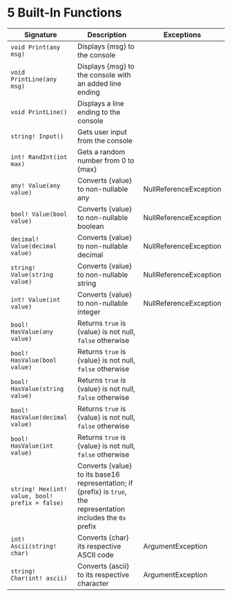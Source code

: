 # 5 Built-In Functions

| Signature | Description | Exceptions |
|-|-|-|
| `void Print(any msg)` | Displays {msg} to the console | |
| `void PrintLine(any msg)` | Displays {msg} to the console with an added line ending | |
| `void PrintLine()` | Displays a line ending to the console | |
| `string! Input()` | Gets user input from the console | |
| `int! RandInt(int max)` | Gets a random number from 0 to {max} | |
| `any! Value(any value)` | Converts {value} to non-nullable any | NullReferenceException |
| `bool! Value(bool value)` | Converts {value} to non-nullable boolean | NullReferenceException |
| `decimal! Value(decimal value)` | Converts {value} to non-nullable decimal | NullReferenceException |
| `string! Value(string value)` | Converts {value} to non-nullable string | NullReferenceException |
| `int! Value(int value)` | Converts {value} to non-nullable integer | NullReferenceException |
| `bool! HasValue(any value)` | Returns `true` is {value} is not null, `false` otherwise | |
| `bool! HasValue(bool value)` | Returns `true` is {value} is not null, `false` otherwise | |
| `bool! HasValue(string value)` | Returns `true` is {value} is not null, `false` otherwise | |
| `bool! HasValue(decimal value)` | Returns `true` is {value} is not null, `false` otherwise | |
| `bool! HasValue(int value)` | Returns `true` is {value} is not null, `false` otherwise | |
| `string! Hex(int! value, bool! prefix = false)` | Converts {value} to its base16 representation; if {prefix} is `true`, the representation includes the `0x` prefix | |
| `int! Ascii(string! char)` | Converts {char} its respective ASCII code | ArgumentException |
| `string! Char(int! ascii)` | Converts {ascii} to its respective character | ArgumentException |
